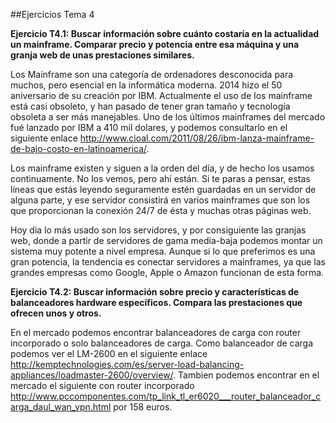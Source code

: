 ##Ejercicios Tema 4

**Ejercicio T4.1: Buscar información sobre cuánto costaría en la actualidad un mainframe. Comparar precio y potencia entre esa máquina y una granja web de unas prestaciones similares.**

Los Mainframe son una categoría de ordenadores desconocida para muchos, pero esencial en la informática moderna.
2014 hizo el 50 aniversario de su creación por IBM. Actualmente el uso de los mainframe está casi obsoleto, y han pasado de tener gran tamaño y tecnología obsoleta a ser más manejables. Uno de los últimos mainframes del mercado fué lanzado por IBM a 410 mil dolares, y podemos consultarlo en el siguiente enlace http://www.cioal.com/2011/08/26/ibm-lanza-mainframe-de-bajo-costo-en-latinoamerica/.

Los mainframe existen y siguen a la orden del día, y de hecho los usamos continuamente. No los vemos, pero ahí están. Si te paras a pensar, estas líneas que estás leyendo seguramente estén guardadas en un servidor de alguna parte, y ese servidor consistirá en varios mainframes que son los que proporcionan la conexión 24/7 de ésta y muchas otras páginas web.

Hoy dia lo más usado son los servidores, y por consiguiente las granjas web, donde a partir de servidores de gama media-baja podemos montar un sistema muy potente a nivel empresa. Aunque si lo que preferimos es una gran potencia, la tendencia es conectar servidores a mainframes, ya que las grandes empresas como Google, Apple o Amazon funcionan de esta forma.


**Ejercicio T4.2: Buscar información sobre precio y características de balanceadores hardware específicos. Compara las prestaciones que ofrecen unos y otros.**

En el mercado podemos encontrar balanceadores de carga con router incorporado o solo balanceadores de carga. Como balanceador de carga podemos ver el LM-2600 en el siguiente enlace http://kemptechnologies.com/es/server-load-balancing-appliances/loadmaster-2600/overview/.
Tambien podemos encontrar en el mercado el siguiente con router incorporado http://www.pccomponentes.com/tp_link_tl_er6020___router_balanceador_carga_daul_wan_vpn.html por 158 euros.

 
